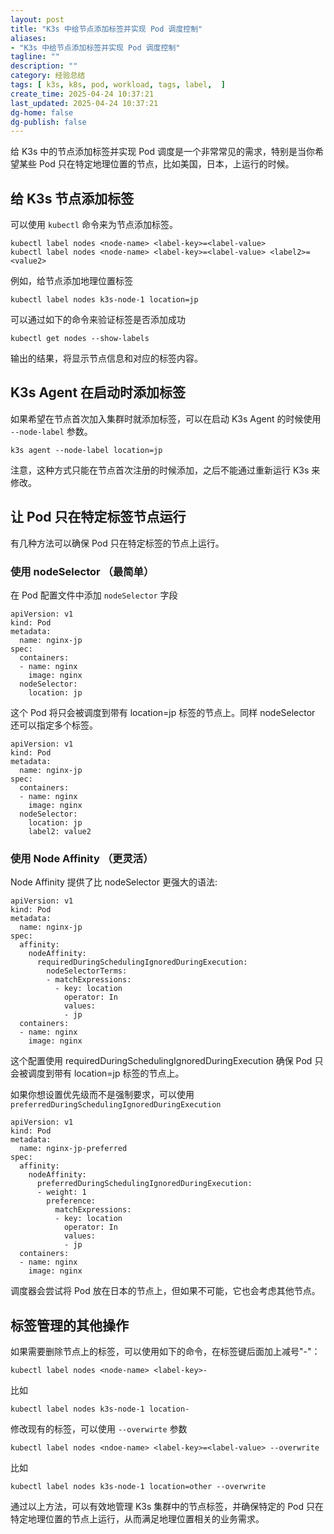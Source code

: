```yaml
---
layout: post
title: "K3s 中给节点添加标签并实现 Pod 调度控制"
aliases:
- "K3s 中给节点添加标签并实现 Pod 调度控制"
tagline: ""
description: ""
category: 经验总结
tags: [ k3s, k8s, pod, workload, tags, label,  ]
create_time: 2025-04-24 10:37:21
last_updated: 2025-04-24 10:37:21
dg-home: false
dg-publish: false
---
```


给 K3s 中的节点添加标签并实现 Pod 调度是一个非常常见的需求，特别是当你希望某些 Pod 只在特定地理位置的节点，比如美国，日本，上运行的时候。

## 给 K3s 节点添加标签

可以使用 `kubectl` 命令来为节点添加标签。

```
kubectl label nodes <node-name> <label-key>=<label-value>
kubectl label nodes <node-name> <label-key>=<label-value> <label2>=<value2>
```

例如，给节点添加地理位置标签

```
kubectl label nodes k3s-node-1 location=jp
```

可以通过如下的命令来验证标签是否添加成功

```
kubectl get nodes --show-labels
```

输出的结果，将显示节点信息和对应的标签内容。

## K3s Agent 在启动时添加标签

如果希望在节点首次加入集群时就添加标签，可以在启动 K3s Agent 的时候使用 `--node-label` 参数。

```
k3s agent --node-label location=jp
```

注意，这种方式只能在节点首次注册的时候添加，之后不能通过重新运行 K3s 来修改。

## 让 Pod 只在特定标签节点运行

有几种方法可以确保 Pod 只在特定标签的节点上运行。

### 使用 nodeSelector （最简单）

在 Pod 配置文件中添加 `nodeSelector` 字段

```
apiVersion: v1
kind: Pod
metadata:
  name: nginx-jp
spec:
  containers:
  - name: nginx
    image: nginx
  nodeSelector:
    location: jp
```

这个 Pod 将只会被调度到带有 location=jp 标签的节点上。同样 nodeSelector 还可以指定多个标签。

```
apiVersion: v1
kind: Pod
metadata:
  name: nginx-jp
spec:
  containers:
  - name: nginx
    image: nginx
  nodeSelector:
    location: jp
    label2: value2
```

### 使用 Node Affinity （更灵活）

Node Affinity 提供了比 nodeSelector 更强大的语法:

```
apiVersion: v1
kind: Pod
metadata:
  name: nginx-jp
spec:
  affinity:
    nodeAffinity:
      requiredDuringSchedulingIgnoredDuringExecution:
        nodeSelectorTerms:
        - matchExpressions:
          - key: location
            operator: In
            values:
            - jp
  containers:
  - name: nginx
    image: nginx
```

这个配置使用 requiredDuringSchedulingIgnoredDuringExecution 确保 Pod 只会被调度到带有 location=jp 标签的节点上。

如果你想设置优先级而不是强制要求，可以使用`preferredDuringSchedulingIgnoredDuringExecution`

```
apiVersion: v1
kind: Pod
metadata:
  name: nginx-jp-preferred
spec:
  affinity:
    nodeAffinity:
      preferredDuringSchedulingIgnoredDuringExecution:
      - weight: 1
        preference:
          matchExpressions:
          - key: location
            operator: In
            values:
            - jp
  containers:
  - name: nginx
    image: nginx
```

调度器会尝试将 Pod 放在日本的节点上，但如果不可能，它也会考虑其他节点。

## 标签管理的其他操作

如果需要删除节点上的标签，可以使用如下的命令，在标签键后面加上减号"-"：

```
kubectl label nodes <node-name> <label-key>-
```

比如

```
kubectl label nodes k3s-node-1 location-
```

修改现有的标签，可以使用 `--overwirte` 参数

```
kubectl label nodes <ndoe-name> <label-key>=<label-value> --overwrite
```

比如

```
kubectl label nodes k3s-node-1 location=other --overwrite
```

通过以上方法，可以有效地管理 K3s 集群中的节点标签，并确保特定的 Pod 只在特定地理位置的节点上运行，从而满足地理位置相关的业务需求。
